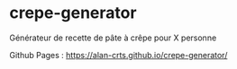 # crepe-generator
Générateur de recette de pâte à crêpe pour X personne

Github Pages : https://alan-crts.github.io/crepe-generator/

